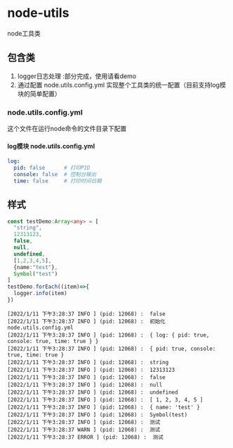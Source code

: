 # node-utils
node工具类
## 包含类

 1. logger日志处理 :部分完成，使用请看demo
 2. 通过配置 node.utils.config.yml 实现整个工具类的统一配置（目前支持log模块的简单配置）

### node.utils.config.yml

  这个文件在运行node命令的文件目录下配置
#### log模块 node.utils.config.yml
```yml
log:
  pid: false      # 打印PID
  console: false  # 控制台输出
  time: false     # 打印时间日期
```

## 样式
```typescript
const testDemo:Array<any> = [
  "string",
  12313123,
  false,
  null,
  undefined,
  [1,2,3,4,5],
  {name:"test"},
  Symbol("test")
]
testDemo.forEach((item)=>{
  logger.info(item)
})
```
```
[2022/1/11 下午3:28:37 INFO ] (pid: 12068) :  false
[2022/1/11 下午3:28:37 INFO ] (pid: 12068) :  初始化node.utils.config.yml
[2022/1/11 下午3:28:37 INFO ] (pid: 12068) :  { log: { pid: true, console: true, time: true } }
[2022/1/11 下午3:28:37 INFO ] (pid: 12068) :  { pid: true, console: true, time: true }
[2022/1/11 下午3:28:37 INFO ] (pid: 12068) :  string
[2022/1/11 下午3:28:37 INFO ] (pid: 12068) :  12313123
[2022/1/11 下午3:28:37 INFO ] (pid: 12068) :  false
[2022/1/11 下午3:28:37 INFO ] (pid: 12068) :  null
[2022/1/11 下午3:28:37 INFO ] (pid: 12068) :  undefined
[2022/1/11 下午3:28:37 INFO ] (pid: 12068) :  [ 1, 2, 3, 4, 5 ]
[2022/1/11 下午3:28:37 INFO ] (pid: 12068) :  { name: 'test' }
[2022/1/11 下午3:28:37 INFO ] (pid: 12068) :  Symbol(test)
[2022/1/11 下午3:28:37 INFO ] (pid: 12068) :  测试
[2022/1/11 下午3:28:37 WARN ] (pid: 12068) :  测试
[2022/1/11 下午3:28:37 ERROR ] (pid: 12068) :  测试
```